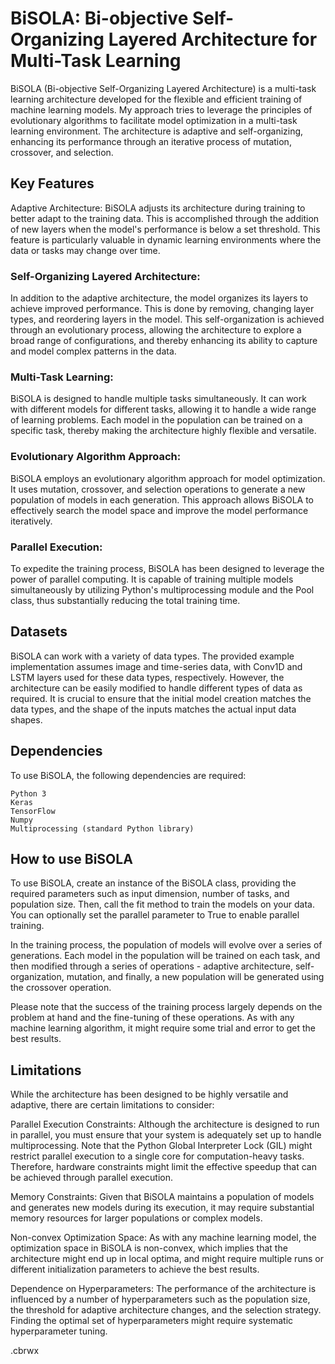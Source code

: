 # BiSOLA: Bi-objective Self-Organizing Layered Architecture for Multi-Task Learning
BiSOLA (Bi-objective Self-Organizing Layered Architecture) is a multi-task learning architecture developed for the flexible and efficient training of machine learning models. My approach tries to leverage the principles of evolutionary algorithms to facilitate model optimization in a multi-task learning environment. The architecture is adaptive and self-organizing, enhancing its performance through an iterative process of mutation, crossover, and selection.

## Key Features
Adaptive Architecture:
BiSOLA adjusts its architecture during training to better adapt to the training data. This is accomplished through the addition of new layers when the model's performance is below a set threshold. This feature is particularly valuable in dynamic learning environments where the data or tasks may change over time.

### Self-Organizing Layered Architecture:
In addition to the adaptive architecture, the model organizes its layers to achieve improved performance. This is done by removing, changing layer types, and reordering layers in the model. This self-organization is achieved through an evolutionary process, allowing the architecture to explore a broad range of configurations, and thereby enhancing its ability to capture and model complex patterns in the data.

### Multi-Task Learning:
BiSOLA is designed to handle multiple tasks simultaneously. It can work with different models for different tasks, allowing it to handle a wide range of learning problems. Each model in the population can be trained on a specific task, thereby making the architecture highly flexible and versatile.

### Evolutionary Algorithm Approach:
BiSOLA employs an evolutionary algorithm approach for model optimization. It uses mutation, crossover, and selection operations to generate a new population of models in each generation. This approach allows BiSOLA to effectively search the model space and improve the model performance iteratively.

### Parallel Execution:
To expedite the training process, BiSOLA has been designed to leverage the power of parallel computing. It is capable of training multiple models simultaneously by utilizing Python's multiprocessing module and the Pool class, thus substantially reducing the total training time.

## Datasets
BiSOLA can work with a variety of data types. The provided example implementation assumes image and time-series data, with Conv1D and LSTM layers used for these data types, respectively. However, the architecture can be easily modified to handle different types of data as required. It is crucial to ensure that the initial model creation matches the data types, and the shape of the inputs matches the actual input data shapes.

## Dependencies
To use BiSOLA, the following dependencies are required:
```
Python 3
Keras
TensorFlow
Numpy
Multiprocessing (standard Python library)
```
## How to use BiSOLA
To use BiSOLA, create an instance of the BiSOLA class, providing the required parameters such as input dimension, number of tasks, and population size. Then, call the fit method to train the models on your data. You can optionally set the parallel parameter to True to enable parallel training.

In the training process, the population of models will evolve over a series of generations. Each model in the population will be trained on each task, and then modified through a series of operations - adaptive architecture, self-organization, mutation, and finally, a new population will be generated using the crossover operation.

Please note that the success of the training process largely depends on the problem at hand and the fine-tuning of these operations. As with any machine learning algorithm, it might require some trial and error to get the best results.

## Limitations
While the architecture has been designed to be highly versatile and adaptive, there are certain limitations to consider:

Parallel Execution Constraints: Although the architecture is designed to run in parallel, you must ensure that your system is adequately set up to handle multiprocessing. Note that the Python Global Interpreter Lock (GIL) might restrict parallel execution to a single core for computation-heavy tasks. Therefore, hardware constraints might limit the effective speedup that can be achieved through parallel execution.

Memory Constraints: Given that BiSOLA maintains a population of models and generates new models during its execution, it may require substantial memory resources for larger populations or complex models.

Non-convex Optimization Space: As with any machine learning model, the optimization space in BiSOLA is non-convex, which implies that the architecture might end up in local optima, and might require multiple runs or different initialization parameters to achieve the best results.

Dependence on Hyperparameters: The performance of the architecture is influenced by a number of hyperparameters such as the population size, the threshold for adaptive architecture changes, and the selection strategy. Finding the optimal set of hyperparameters might require systematic hyperparameter tuning.

.cbrwx
